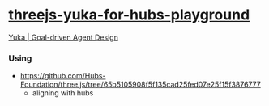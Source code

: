 [threejs-yuka-for-hubs-playground](https://dirkarnez.github.io/threejs-yuka-for-hubs-playground)
================================================================================================
[Yuka | Goal-driven Agent Design](https://mugen87.github.io/yuka/examples/goal/)

### Using
- https://github.com/Hubs-Foundation/three.js/tree/65b5105908f5f135cad25fed07e25f15f3876777
    - aligning with hubs
